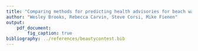```yaml
---
title: "Comparing methods for predicting health advisories for beach water: supplemental material"
author: "Wesley Brooks, Rebecca Carvin, Steve Corsi, Mike Fienen"
output:
    pdf_document:
        fig_caption: true   
bibliography: ../references/beautycontest.bib
---
```

















